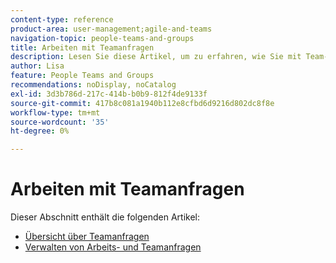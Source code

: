 ```yaml
---
content-type: reference
product-area: user-management;agile-and-teams
navigation-topic: people-teams-and-groups
title: Arbeiten mit Teamanfragen
description: Lesen Sie diese Artikel, um zu erfahren, wie Sie mit Team-Anforderungen in Workfront arbeiten.
author: Lisa
feature: People Teams and Groups
recommendations: noDisplay, noCatalog
exl-id: 3d3b786d-217c-414b-b0b9-812f4de9133f
source-git-commit: 417b8c081a1940b112e8cfbd6d9216d802dc8f8e
workflow-type: tm+mt
source-wordcount: '35'
ht-degree: 0%

---
```


# Arbeiten mit Teamanfragen

Dieser Abschnitt enthält die folgenden Artikel:

* [Übersicht über Teamanfragen](../../people-teams-and-groups/work-with-team-requests/team-requests-overview.md)
* [Verwalten von Arbeits- und Teamanfragen](../../people-teams-and-groups/work-with-team-requests/manage-work-and-team-requests.md)

